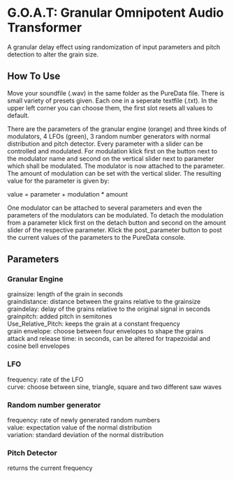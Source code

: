 # G.O.A.T: Granular Omnipotent Audio Transformer
A granular delay effect using randomization of input parameters and pitch detection to alter the grain size.

## How To Use

Move your soundfile (.wav) in the same folder as the PureData file.
There is small variety of presets given. Each one in a seperate textfile (.txt).
In the upper left corner you can choose them, the first slot resets all values to default.

There are the parameters of the granular engine (orange) and three kinds of modulators, 4 LFOs (green), 3 random number generators with normal distribution and pitch detector.
Every parameter with a slider can be controlled and modulated. 
For modulation klick first on the button next to the modulator name and second on the vertical slider next to parameter which shall be modulated.
The modulator is now attached to the parameter. The amount of modulation can be set with the vertical slider.
The resulting value for the parameter is given by:

value = parameter + modulation * amount

One modulator can be attached to several parameters and even the parameters of the modulators can be modulated.
To detach the modulation from a parameter klick first on the detach button and second on the amount slider of the respective parameter.
Klick the post_parameter button to post the current values of the parameters to the PureData console.
 
## Parameters

### Granular Engine
grainsize: length of the grain in seconds  
graindistance: distance between the grains relative to the grainsize  
graindelay: delay of the grains relative to the original signal in seconds  
grainpitch: added pitch in semitones  
Use_Relative_Pitch: keeps the grain at a constant frequency  
grain envelope: choose between four envelopes to shape the grains  
attack and release time: in seconds, can be altered for trapezoidal and cosine bell envelopes  

### LFO
frequency: rate of the LFO  
curve: choose between sine, triangle, square and two different saw waves  

### Random number generator
frequency: rate of newly generated random numbers  
value: expectation value of the normal distribution  
variation: standard deviation of the normal distribution  

### Pitch Detector
returns the current frequency







